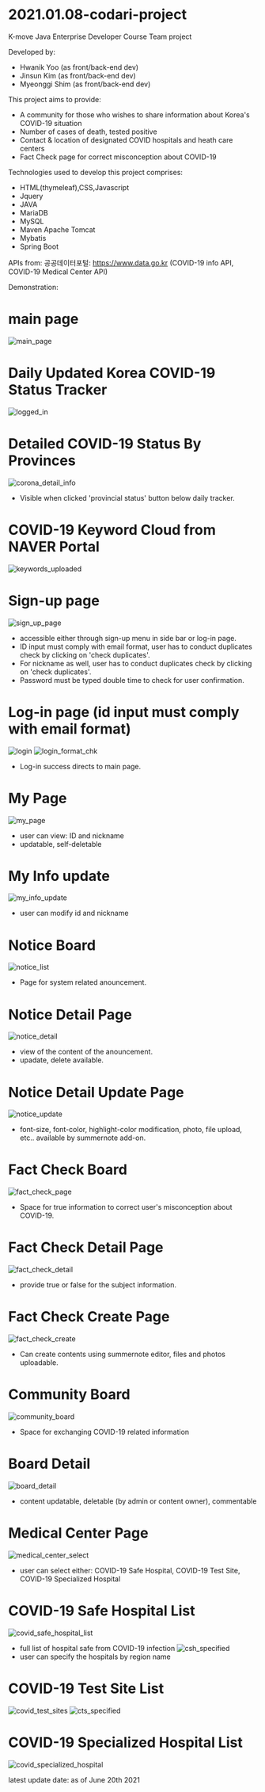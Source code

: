 # 2021.01.08-codari-project
K-move Java Enterprise Developer Course Team project

Developed by:

 - Hwanik Yoo (as front/back-end dev)
 - Jinsun Kim (as front/back-end dev)
 - Myeonggi Shim (as front/back-end dev)

This project aims to provide: 

 - A community for those who wishes to share information about Korea's COVID-19 situation
 - Number of cases of death, tested positive 
 - Contact & location of designated COVID hospitals and heath care centers 
 - Fact Check page for correct misconception about COVID-19
 
Technologies used to develop this project comprises:

  - HTML(thymeleaf),CSS,Javascript
  - Jquery
  - JAVA
  - MariaDB
  - MySQL
  - Maven Apache Tomcat
  - Mybatis
  - Spring Boot

APIs from:
공공데이터포털: https://www.data.go.kr 
(COVID-19 info API, COVID-19 Medical Center API)


Demonstration:
# main page
![main_page](https://user-images.githubusercontent.com/70088347/122657742-44d9db00-d1a1-11eb-97ec-27d89cd44f34.png)
# Daily Updated Korea COVID-19 Status Tracker
![logged_in](https://user-images.githubusercontent.com/70088347/122657775-7783d380-d1a1-11eb-9f22-f6dd9bf70171.png)
# Detailed COVID-19 Status By Provinces 
![corona_detail_info](https://user-images.githubusercontent.com/70088347/122657832-de08f180-d1a1-11eb-9a0d-e1896ff28c9d.png)
- Visible when clicked 'provincial status' button below daily tracker.
# COVID-19 Keyword Cloud from NAVER Portal
![keywords_uploaded](https://user-images.githubusercontent.com/70088347/122657802-aef28000-d1a1-11eb-9b66-413d9df3fb2a.png)
# Sign-up page
![sign_up_page](https://user-images.githubusercontent.com/70088347/122657996-502e0600-d1a3-11eb-8e59-ec1e4f83b6c2.png)
- accessible either through sign-up menu in side bar or log-in page.
- ID input must comply with email format, user has to conduct duplicates check by clicking on 'check duplicates'.
- For nickname as well, user has to conduct duplicates check by clicking on 'check duplicates'.
- Password must be typed double time to check for user confirmation.
# Log-in page (id input must comply with email format)
![login](https://user-images.githubusercontent.com/70088347/122657852-04c72800-d1a2-11eb-9065-8f0bba7149f6.png)
![login_format_chk](https://user-images.githubusercontent.com/70088347/122657900-6a1b1900-d1a2-11eb-9e22-1e51834de595.png)
- Log-in success directs to main page.
# My Page
![my_page](https://user-images.githubusercontent.com/70088347/122658517-41e2e880-d1a9-11eb-8e10-0576f6baf19a.png)
- user can view: ID and nickname
- updatable, self-deletable
# My Info update
![my_info_update](https://user-images.githubusercontent.com/70088347/122658531-650d9800-d1a9-11eb-87dc-a5bcd4a64f70.png)
- user can modify id and nickname
# Notice Board
![notice_list](https://user-images.githubusercontent.com/70088347/122658324-da2b9e00-d1a6-11eb-9bd7-7fa038dee85a.png)
- Page for system related anouncement.
# Notice Detail Page
![notice_detail](https://user-images.githubusercontent.com/70088347/122658344-0e06c380-d1a7-11eb-812d-5356e631f427.png)
- view of the content of the anouncement.
- upadate, delete available.
# Notice Detail Update Page
![notice_update](https://user-images.githubusercontent.com/70088347/122658357-3393cd00-d1a7-11eb-9e0c-9e67fcca6fde.png)
- font-size, font-color, highlight-color modification, photo, file upload, etc.. available by summernote add-on.
# Fact Check Board
![fact_check_page](https://user-images.githubusercontent.com/70088347/122658383-81a8d080-d1a7-11eb-8dc8-4f82b9ddaa22.png)
- Space for true information to correct user's misconception about COVID-19.
# Fact Check Detail Page
![fact_check_detail](https://user-images.githubusercontent.com/70088347/122658405-ca608980-d1a7-11eb-9ca7-272ab7c27316.png)
- provide true or false for the subject information.
# Fact Check Create Page
![fact_check_create](https://user-images.githubusercontent.com/70088347/122658417-f11ec000-d1a7-11eb-98e8-b1278b694395.png)
- Can create contents using summernote editor, files and photos uploadable.
# Community Board
![community_board](https://user-images.githubusercontent.com/70088347/122658435-39d67900-d1a8-11eb-892c-6aa3fe2571d4.png)
- Space for exchanging COVID-19 related information
# Board Detail
![board_detail](https://user-images.githubusercontent.com/70088347/122658445-612d4600-d1a8-11eb-9912-0752a4d9c924.png)
- content updatable, deletable (by admin or content owner), commentable
# Medical Center Page
![medical_center_select](https://user-images.githubusercontent.com/70088347/122658464-93d73e80-d1a8-11eb-9263-3d3d2f7a5ca9.png)
- user can select either: COVID-19 Safe Hospital, COVID-19 Test Site, COVID-19 Specialized Hospital
# COVID-19 Safe Hospital List
![covid_safe_hospital_list](https://user-images.githubusercontent.com/70088347/122658484-ddc02480-d1a8-11eb-9691-a7a49955d23d.png)
- full list of hospital safe from COVID-19 infection
![csh_specified](https://user-images.githubusercontent.com/70088347/122658488-e7498c80-d1a8-11eb-9ec5-5e66c45b8cf9.png)
- user can specify the hospitals by region name
# COVID-19 Test Site List
![covid_test_sites](https://user-images.githubusercontent.com/70088347/122658500-0f38f000-d1a9-11eb-8ce9-a922ec069247.png)
![cts_specified](https://user-images.githubusercontent.com/70088347/122658503-106a1d00-d1a9-11eb-9c86-15b603c5e82e.png)
# COVID-19 Specialized Hospital List
![covid_specialized_hospital](https://user-images.githubusercontent.com/70088347/122658510-211a9300-d1a9-11eb-85d3-51475795ea06.png)

  latest update date: as of June 20th 2021
